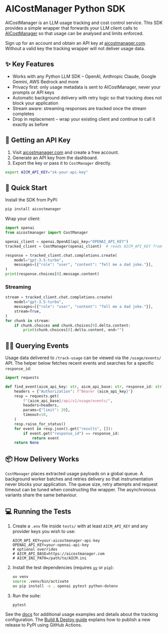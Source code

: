 # AICostManager Python SDK

AICostManager is an LLM usage tracking and cost control service. This SDK provides a simple wrapper that forwards your LLM client calls to [AICostManager](https://aicostmanager.com) so that usage can be analysed and limits enforced.

Sign up for an account and obtain an API key at [aicostmanager.com](https://aicostmanager.com). Without a valid key the tracking wrapper will not deliver usage data.

## ✨ Key Features

- Works with any Python LLM SDK – OpenAI, Anthropic Claude, Google Gemini, AWS Bedrock and more
- Privacy first: only usage metadata is sent to AICostManager, never your prompts or API keys
- Automatic background delivery with retry logic so that tracking does not block your application
- Stream aware: streaming responses are tracked once the stream completes
- Drop in replacement – wrap your existing client and continue to call it exactly as before

## 👤 Getting an API Key

1. Visit [aicostmanager.com](https://aicostmanager.com) and create a free account.
2. Generate an API key from the dashboard.
3. Export the key or pass it to `CostManager` directly.

```bash
export AICM_API_KEY="sk-your-api-key"
```

## 🚀 Quick Start

Install the SDK from PyPI:

```bash
pip install aicostmanager
```

Wrap your client:

```python
import openai
from aicostmanager import CostManager

openai_client = openai.OpenAI(api_key="OPENAI_API_KEY")
tracked_client = CostManager(openai_client)  # reads AICM_API_KEY from env

response = tracked_client.chat.completions.create(
    model="gpt-3.5-turbo",
    messages=[{"role": "user", "content": "Tell me a dad joke."}],
)
print(response.choices[0].message.content)
```

### Streaming

```python
stream = tracked_client.chat.completions.create(
    model="gpt-3.5-turbo",
    messages=[{"role": "user", "content": "Tell me a dad joke."}],
    stream=True,
)
for chunk in stream:
    if chunk.choices and chunk.choices[0].delta.content:
        print(chunk.choices[0].delta.content, end="")
```

## 👨‍💻 Querying Events

Usage data delivered to `/track-usage` can be viewed via the `/usage/events/` API. The helper below fetches recent events and searches for a specific `response_id`:

```python
import requests

def find_event(aicm_api_key: str, aicm_api_base: str, response_id: str):
    headers = {"Authorization": f"Bearer {aicm_api_key}"}
    resp = requests.get(
        f"{aicm_api_base}/api/v1/usage/events/",
        headers=headers,
        params={"limit": 20},
        timeout=10,
    )
    resp.raise_for_status()
    for event in resp.json().get("results", []):
        if event.get("response_id") == response_id:
            return event
    return None
```

## 📦 How Delivery Works

`CostManager` places extracted usage payloads on a global queue. A background worker batches and retries delivery so that instrumentation never blocks your application. The queue size, retry attempts and request timeout can be tuned when constructing the wrapper. The asynchronous variants share the same behaviour.

## 💻 Running the Tests

1. Create a `.env` file inside `tests/` with at least `AICM_API_KEY` and any provider keys you wish to use:

   ```env
   AICM_API_KEY=your-aicostmanager-api-key
   OPENAI_API_KEY=your-openai-api-key
   # optional overrides
   # AICM_API_BASE=https://aicostmanager.com
   # AICM_INI_PATH=/path/to/AICM.ini
   ```

2. Install the test dependencies (requires [`uv`](https://github.com/astral-sh/uv) or `pip`):

   ```bash
   uv venv
   source .venv/bin/activate
   uv pip install -e . openai pytest python-dotenv
   ```

3. Run the suite:

   ```bash
   pytest
   ```

See the [docs](docs/index.md) for additional usage examples and details about the tracking configuration. The [Build & Deploy guide](docs/build_and_deploy.md) explains how to publish a new release to PyPI using GitHub Actions.
